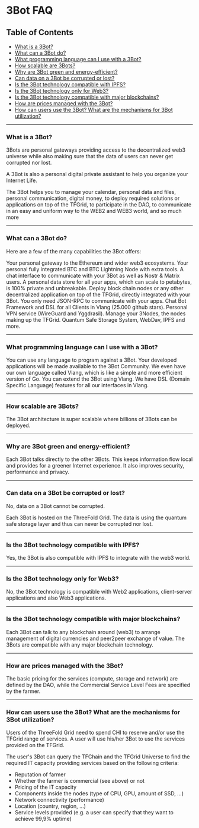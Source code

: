 <h1> 3Bot FAQ </h1>

<h2> Table of Contents </h2>

- [What is a 3Bot?](#what-is-a-3bot)
- [What can a 3Bot do?](#what-can-a-3bot-do)
- [What programming language can I use with a 3Bot?](#what-programming-language-can-i-use-with-a-3bot)
- [How scalable are 3Bots?](#how-scalable-are-3bots)
- [Why are 3Bot green and energy-efficient?](#why-are-3bot-green-and-energy-efficient)
- [Can data on a 3Bot be corrupted or lost?](#can-data-on-a-3bot-be-corrupted-or-lost)
- [Is the 3Bot technology compatible with IPFS?](#is-the-3bot-technology-compatible-with-ipfs)
- [Is the 3Bot technology only for Web3?](#is-the-3bot-technology-only-for-web3)
- [Is the 3Bot technology compatible with major blockchains?](#is-the-3bot-technology-compatible-with-major-blockchains)
- [How are prices managed with the 3Bot?](#how-are-prices-managed-with-the-3bot)
- [How can users use the 3Bot? What are the mechanisms for 3Bot utilization?](#how-can-users-use-the-3bot-what-are-the-mechanisms-for-3bot-utilization)

***

### What is a 3Bot?

3Bots are personal gateways providing access to the decentralized web3 universe while also making sure that the data of users can never get corrupted nor lost.

A 3Bot is also a personal digital private assistant to help you organize your Internet Life.

The 3Bot helps you to manage your calendar, personal data and files, personal communication, digital money, to deploy required solutions or applications on top of the TFGrid, to participate in the DAO, to communicate in an easy and uniform way to the WEB2 and WEB3 world, and so much more

***

### What can a 3Bot do?

Here are a few of the many capabilities the 3Bot offers:

Your personal gateway to the Ethereum and wider web3 ecosystems.
Your personal fully integrated BTC and BTC Lightning Node with extra tools.
A chat interface to communicate with your 3Bot as well as Nostr & Matrix users.
A personal data store for all your apps, which can scale to petabytes, is 100% private and unbreakable.
Deploy block chain nodes or any other decentralized application on top of the TFGrid, directly integrated with your 3Bot. You only need JSON-RPC to communicate with your apps.
Chat Bot Framework and DSL for all Clients in Vlang (25.000 github stars).
Personal VPN service (WireGuard and Yggdrasil).
Manage your 3Nodes, the nodes making up the TFGrid.
Quantum Safe Storage System, WebDav, IPFS and more.

***

### What programming language can I use with a 3Bot?

You can use any language to program against a 3Bot. Your developed applications will be made available to the 3Bot Community. We even have our own language called Vlang, which is like a simple and more efficient version of Go. You can extend the 3Bot using Vlang. We have DSL (Domain Specific Language) features for all our interfaces in Vlang.

***

### How scalable are 3Bots?

The 3Bot architecture is super scalable where billions of 3Bots can be deployed.

***

### Why are 3Bot green and energy-efficient?

Each 3Bot talks directly to the other 3Bots. This keeps information flow local and provides for a greener Internet experience. It also improves security, performance and privacy.

***

### Can data on a 3Bot be corrupted or lost?

No, data on a 3Bot cannot be corrupted. 

Each 3Bot is hosted on the ThreeFold Grid. The data is using the quantum safe storage layer and thus can never be corrupted nor lost. 

***

### Is the 3Bot technology compatible with IPFS?

Yes, the 3Bot is also compatible with IPFS to integrate with the web3 world.

***

### Is the 3Bot technology only for Web3?

No, the 3Bot technology is compatible with Web2 applications, client-server applications and also Web3 applications.

***

### Is the 3Bot technology compatible with major blockchains?

Each 3Bot can talk to any blockchain around (web3) to arrange management of digital currencies and peer2peer exchange of value. The 3Bots are compatible with any major blockchain technology.

***

### How are prices managed with the 3Bot?

The basic pricing for the services (compute, storage and network) are defined by the DAO, while the Commercial Service Level Fees are specified by the farmer.

***

### How can users use the 3Bot? What are the mechanisms for 3Bot utilization?

Users of the ThreeFold Grid need to spend CHI to reserve and/or use the TFGrid range of services. A user will use his/her 3Bot to use the services provided on the TFGrid.

The user's 3Bot can query the TFChain and the TFGrid Universe to find the required IT capacity providing services based on the following criteria:

- Reputation of farmer
- Whether the farmer is commercial (see above) or not
- Pricing of the IT capacity
- Components inside the nodes (type of CPU, GPU, amount of SSD, …)
- Network connectivity (performance)
- Location (country, region, …)
- Service levels provided (e.g. a user can specify that they want to achieve 99,9% uptime)